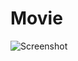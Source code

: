 # Movie

![Screenshot](https://github.com/IgorKoltakov/Movie/blob/master/Знімок%20екрана%202023-04-21%20о%2022.48.17.png)
